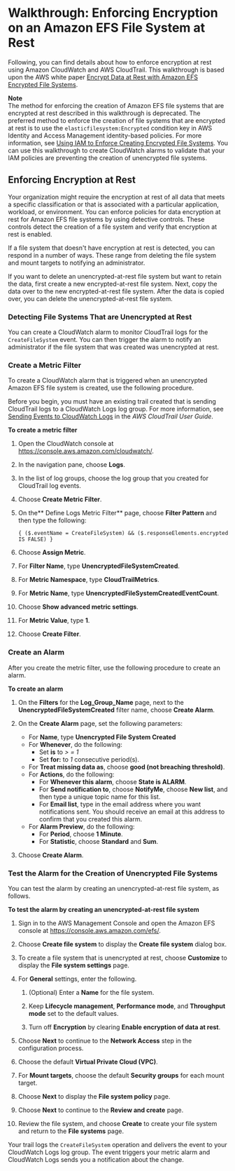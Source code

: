 # Walkthrough: Enforcing Encryption on an Amazon EFS File System at Rest<a name="efs-enforce-encryption"></a>

Following, you can find details about how to enforce encryption at rest using Amazon CloudWatch and AWS CloudTrail\. This walkthrough is based upon the AWS white paper [Encrypt Data at Rest with Amazon EFS Encrypted File Systems](https://d1.awsstatic.com/whitepapers/Security/amazon-efs-encrypted-filesystems.pdf)\. 

**Note**  
The method for enforcing the creation of Amazon EFS file systems that are encrypted at rest described in this walkthrough is deprecated\. The preferred method to enforce the creation of file systems that are encrypted at rest is to use the `elasticfilesystem:Encrypted` condition key in AWS Identity and Access Management identity\-based policies\. For more information, see [Using IAM to Enforce Creating Encrypted File Systems](using-iam-to-enforce-encryption-at-rest.md)\. You can use this walkthrough to create CloudWatch alarms to validate that your IAM policies are preventing the creation of unencrypted file systems\.

## Enforcing Encryption at Rest<a name="efs-enforce-overview"></a>

Your organization might require the encryption at rest of all data that meets a specific classification or that is associated with a particular application, workload, or environment\. You can enforce policies for data encryption at rest for Amazon EFS file systems by using detective controls\. These controls detect the creation of a file system and verify that encryption at rest is enabled\. 

If a file system that doesn't have encryption at rest is detected, you can respond in a number of ways\. These range from deleting the file system and mount targets to notifying an administrator\.

If you want to delete an unencrypted\-at\-rest file system but want to retain the data, first create a new encrypted\-at\-rest file system\. Next, copy the data over to the new encrypted\-at\-rest file system\. After the data is copied over, you can delete the unencrypted\-at\-rest file system\. 

### Detecting File Systems That are Unencrypted at Rest<a name="efs-detecting-unencrypted"></a>

You can create a CloudWatch alarm to monitor CloudTrail logs for the `CreateFileSystem` event\. You can then trigger the alarm to notify an administrator if the file system that was created was unencrypted at rest\.

### Create a Metric Filter<a name="efs-create-unencrypted-filter"></a>

To create a CloudWatch alarm that is triggered when an unencrypted Amazon EFS file system is created, use the following procedure\. 

Before you begin, you must have an existing trail created that is sending CloudTrail logs to a CloudWatch Logs log group\. For more information, see [Sending Events to CloudWatch Logs](https://docs.aws.amazon.com/awscloudtrail/latest/userguide/send-cloudtrail-events-to-cloudwatch-logs.html) in the *AWS CloudTrail User Guide*\.

**To create a metric filter**

1. Open the CloudWatch console at [https://console\.aws\.amazon\.com/cloudwatch/](https://console.aws.amazon.com/cloudwatch/)\.

1. In the navigation pane, choose **Logs**\.

1. In the list of log groups, choose the log group that you created for CloudTrail log events\.

1. Choose **Create Metric Filter**\.

1. On the** Define Logs Metric Filter** page, choose **Filter Pattern** and then type the following:

   ```
   { ($.eventName = CreateFileSystem) && ($.responseElements.encrypted IS FALSE) } 
   ```

1. Choose **Assign Metric**\.

1. For **Filter Name**, type **UnencryptedFileSystemCreated**\.

1. For **Metric Namespace**, type **CloudTrailMetrics**\.

1. For **Metric Name**, type **UnencryptedFileSystemCreatedEventCount**\.

1. Choose **Show advanced metric settings**\.

1. For **Metric Value**, type **1**\.

1. Choose **Create Filter**\.

### Create an Alarm<a name="efs-create-unencrypted-alarm"></a>

After you create the metric filter, use the following procedure to create an alarm\.

**To create an alarm**

1. On the **Filters** for the **Log\_Group\_Name** page, next to the **UnencryptedFileSystemCreated** filter name, choose **Create Alarm**\.

1. On the **Create Alarm** page, set the following parameters:
   + For **Name**, type **Unencrypted File System Created**
   + For **Whenever**, do the following:
     + Set **is** to *> = 1*
     + Set **for:** to *1* consecutive period\(s\)\.
   + For **Treat missing data as**, choose **good \(not breaching threshold\)**\.
   + For **Actions**, do the following:
     + For **Whenever this alarm**, choose **State is ALARM**\. 
     + For **Send notification to**, choose **NotifyMe**, choose **New list**, and then type a unique topic name for this list\.
     + For **Email list**, type in the email address where you want notifications sent\. You should receive an email at this address to confirm that you created this alarm\.
   + For **Alarm Preview**, do the following:
     + For **Period**, choose **1 Minute**\.
     + For **Statistic**, choose **Standard** and **Sum**\.

1. Choose **Create Alarm**\.

### Test the Alarm for the Creation of Unencrypted File Systems<a name="efs-test-unencrypted-alarm"></a>

You can test the alarm by creating an unencrypted\-at\-rest file system, as follows\.

**To test the alarm by creating an unencrypted\-at\-rest file system**

1. Sign in to the AWS Management Console and open the Amazon EFS console at [ https://console\.aws\.amazon\.com/efs/](https://console.aws.amazon.com/efs/)\.

1. Choose **Create file system** to display the **Create file system** dialog box\.

1. To create a file system that is unencrypted at rest, choose **Customize** to display the **File system settings** page\.

1. For **General** settings, enter the following\.

   1. \(Optional\) Enter a **Name** for the file system\.

   1. Keep **Lifecycle management**, **Performance mode**, and **Throughput mode** set to the default values\.

   1. Turn off **Encryption** by clearing **Enable encryption of data at rest**\.

1. Choose **Next** to continue to the **Network Access** step in the configuration process\.

1. Choose the default **Virtual Private Cloud \(VPC\)**\.

1. For **Mount targets**, choose the default **Security groups** for each mount target\.

1. Choose **Next** to display the **File system policy** page\.

1. Choose **Next** to continue to the **Review and create** page\.

1. Review the file system, and choose **Create** to create your file system and return to the **File systems** page\.

Your trail logs the `CreateFileSystem` operation and delivers the event to your CloudWatch Logs log group\. The event triggers your metric alarm and CloudWatch Logs sends you a notification about the change\.